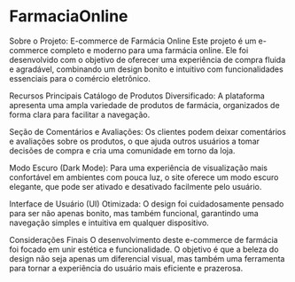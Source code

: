 # FarmaciaOnline
Sobre o Projeto: E-commerce de Farmácia Online
Este projeto é um e-commerce completo e moderno para uma farmácia online. Ele foi desenvolvido com o objetivo de oferecer uma experiência de compra fluida e agradável, combinando um design bonito e intuitivo com funcionalidades essenciais para o comércio eletrônico.

Recursos Principais
Catálogo de Produtos Diversificado: A plataforma apresenta uma ampla variedade de produtos de farmácia, organizados de forma clara para facilitar a navegação.

Seção de Comentários e Avaliações: Os clientes podem deixar comentários e avaliações sobre os produtos, o que ajuda outros usuários a tomar decisões de compra e cria uma comunidade em torno da loja.

Modo Escuro (Dark Mode): Para uma experiência de visualização mais confortável em ambientes com pouca luz, o site oferece um modo escuro elegante, que pode ser ativado e desativado facilmente pelo usuário.

Interface de Usuário (UI) Otimizada: O design foi cuidadosamente pensado para ser não apenas bonito, mas também funcional, garantindo uma navegação simples e intuitiva em qualquer dispositivo.

Considerações Finais
O desenvolvimento deste e-commerce de farmácia foi focado em unir estética e funcionalidade. O objetivo é que a beleza do design não seja apenas um diferencial visual, mas também uma ferramenta para tornar a experiência do usuário mais eficiente e prazerosa.
